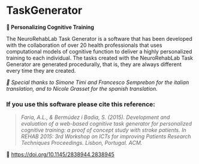 # TaskGenerator
**🧠 Personalizing Cognitive Training**

The NeuroRehabLab Task Generator is a software that has been developed with the collaboration of over 20 health professionals that uses computational models of cognitive function to deliver a highly personalized training to each individual. The tasks created with the NeuroRehabLab Task Generator are generated procedurally, that is, they are always different every time they are created.

*🙏 Special thanks to Simone Timi and Francesco Semprebon for the italian translation, and to Nicole Grasset for the spanish translation.*

### If you use this software please cite this reference:

>*Faria, A.L., & Bermúdez i Badia, S. (2015). Development and evaluation of a web-based cognitive task generator for personalized cognitive training: a proof of concept study with stroke patients. In REHAB 2015: 3rd Workshop on ICTs for improving Patients Research Techniques Proceedings. Lisbon, Portugal. ACM.*

🔗 https://doi.org/10.1145/2838944.2838945
